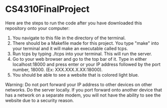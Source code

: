 # CS4310FinalProject

Here are the steps to run the code after you have downloaded this repository onto your computer:
1. You navigate to this file in the directory of the terminal. 
2. There should be a Makefile made for this project. You type "make" into your terminal and it will make an executable called tcps.
3. Run tcps by typing ./tcps into your terminal. This will run the server.
4. Go to your web browser and go to the top bar of it. Type in either localhost:18000 and press enter or your IP address followed by the port number, 18000. (Ex: XXX.XXX.X.XX:18000).
5. You should be able to see a website that is colored light blue.

Warning:
Do not port forward your IP address to other devices on other networks. Do the server locally. If you port forward onto another device that has a network on a separate modem, you will not have the ability to see the website due to a security reason.
